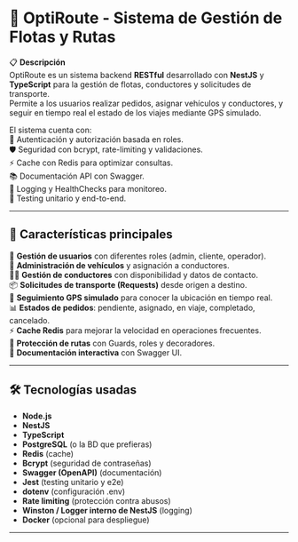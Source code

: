 # 🚚 OptiRoute - Sistema de Gestión de Flotas y Rutas

📋 **Descripción**  
OptiRoute es un sistema backend **RESTful** desarrollado con **NestJS** y **TypeScript** para la gestión de flotas, conductores y solicitudes de transporte.  
Permite a los usuarios realizar pedidos, asignar vehículos y conductores, y seguir en tiempo real el estado de los viajes mediante GPS simulado.  

El sistema cuenta con:  
🔐 Autenticación y autorización basada en roles.  
🛡️ Seguridad con bcrypt, rate-limiting y validaciones.  
⚡ Cache con Redis para optimizar consultas.  
📚 Documentación API con Swagger.  
📝 Logging y HealthChecks para monitoreo.  
🧪 Testing unitario y end-to-end.  

---

## 🚀 Características principales  

👤 **Gestión de usuarios** con diferentes roles (admin, cliente, operador).  
🚗 **Administración de vehículos** y asignación a conductores.  
🧑‍✈️ **Gestión de conductores** con disponibilidad y datos de contacto.  
📦 **Solicitudes de transporte (Requests)** desde origen a destino.  
📍 **Seguimiento GPS simulado** para conocer la ubicación en tiempo real.  
📊 **Estados de pedidos**: pendiente, asignado, en viaje, completado, cancelado.  
⚡ **Cache Redis** para mejorar la velocidad en operaciones frecuentes.  
🔐 **Protección de rutas** con Guards, roles y decoradores.  
📖 **Documentación interactiva** con Swagger UI.  

---

## 🛠️ Tecnologías usadas  

- **Node.js**  
- **NestJS**  
- **TypeScript**  
- **PostgreSQL** (o la BD que prefieras)  
- **Redis** (cache)  
- **Bcrypt** (seguridad de contraseñas)  
- **Swagger (OpenAPI)** (documentación)  
- **Jest** (testing unitario y e2e)  
- **dotenv** (configuración .env)  
- **Rate limiting** (protección contra abusos)  
- **Winston / Logger interno de NestJS** (logging)  
- **Docker** (opcional para despliegue)  

---

